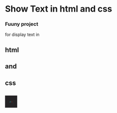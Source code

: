 # Show Text in html and css  
### Fuuny project 
for display text in <h2>html<h2> and <h2>css<h2>
<img src="./Preview.gif" width="40" height="40" />
